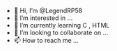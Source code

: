 - 👋 Hi, I’m @LegendRP58
- 👀 I’m interested in ...
- 🌱 I’m currently learning С , HTML
- 💞️ I’m looking to collaborate on ...
- 📫 How to reach me ...

<!---
LegendRP58/LegendRP58 is a ✨ special ✨ repository because its `README.md` (this file) appears on your GitHub profile.
You can click the Preview link to take a look at your changes.
--->
